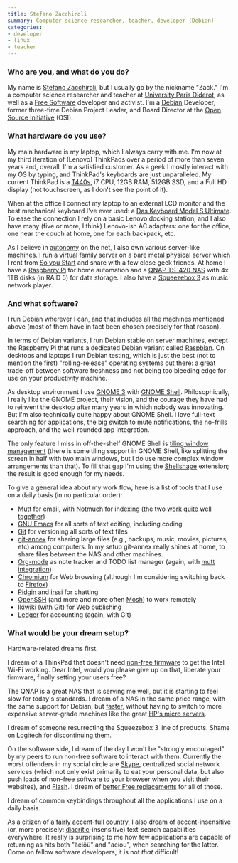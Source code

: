 ```yaml
---
title: Stefano Zacchiroli
summary: Computer science researcher, teacher, developer (Debian)
categories:
- developer
- linux
- teacher
---
```


### Who are you, and what do you do?

My name is [Stefano Zacchiroli](http://upsilon.cc/ "Stefano's website."), but I usually go by the nickname "Zack." I'm a computer science researcher and teacher at [University Paris Diderot](http://www.univ-paris-diderot.fr/ "The University Paris Diderot."), as well as a [Free Software](https://www.gnu.org/philosophy/free-sw.html "GNU's free software definition.") developer and activist. I'm a [Debian][] Developer, former three-time Debian Project Leader, and Board Director at the [Open Source Initiative](http://opensource.org/ "A non-profit supporting open source software.") (OSI)</a>.

### What hardware do you use?

My main hardware is my laptop, which I always carry with me. I'm now at my third iteration of (Lenovo) ThinkPads over a period of more than seven years and, overall, I'm a satisfied customer. As a geek I mostly interact with my OS by typing, and ThinkPad's keyboards are just unparalleled. My current ThinkPad is a [T440s][thinkpad-t440s], i7 CPU, 12GB RAM, 512GB SSD, and a Full HD display (not touchscreen, as I don't see the point of it).

When at the office I connect my laptop to an external LCD monitor and the best mechanical keyboard I've ever used: a [Das Keyboard Model S Ultimate][model-s-ultimate]. To ease the connection I rely on a basic Lenovo docking station, and I also have many (five or more, I think) Lenovo-ish AC adapters: one for the office, one near the couch at home, one for each backpack, etc.

As I believe in [autonomy](http://autonomo.us/2008/07/14/franklin-street-statement/ "An article about freedom in network services.") on the net, I also own various server-like machines. I run a virtual family server on a bare metal physical server which I rent from [So you Start](http://www.soyoustart.com/en/essential-servers/ "A dedicated server hosting service.") and share with a few close geek friends. At home I have a [Raspberry Pi][raspberry-pi] for home automation and a [QNAP TS-420 NAS][ts-420] with 4x 1TB disks (in RAID 5) for data storage. I also have a [Squeezebox 3][squeezebox] as music network player.

### And what software?

I run Debian wherever I can, and that includes all the machines mentioned above (most of them have in fact been chosen precisely for that reason).

In terms of Debian variants, I run Debian stable on server machines, except the Raspberry Pi that runs a dedicated Debian variant called [Raspbian][]. On desktops and laptops I run Debian testing, which is just the best (not to mention the first) "rolling-release" operating systems out there: a great trade-off between software freshness and not being too bleeding edge for use on your productivity machine.

As desktop environment I use [GNOME 3][gnome] with [GNOME Shell][gnome-shell]. Philosophically, I really like the GNOME project, their vision, and the courage they have had to reinvent the desktop after many years in which nobody was innovating. But I'm also technically quite happy about GNOME Shell. I love full-text searching for applications, the big switch to mute notifications, the no-frills approach, and the well-rounded app integration.

The only feature I miss in off-the-shelf GNOME Shell is [tiling window management](http://en.wikipedia.org/wiki/Tiling_window_manager "The Wikipedia entry for timing window managers.") (there is some tiling support in GNOME Shell, like splitting the screen in half with two main windows, but I do use more complex window arrangements than that). To fill that gap I'm using the [Shellshape][] extension; the result is good enough for my needs.

To give a general idea about my work flow, here is a list of tools that I use on a daily basis (in no particular order):

- [Mutt][] for email, with [Notmuch][] for indexing (the two [work quite well together][notmuch-mutt])
- [GNU Emacs][emacs] for all sorts of text editing, including coding
- [Git][] for versioning all sorts of text files
- [git-annex][] for sharing large files (e.g., backups, music, movies, pictures, etc) among computers. In my setup git-annex really shines at home, to share files between the NAS and other machines.
- [Org-mode][] as note tracker and TODO list manager (again, with [mutt integration](https://upsilon.cc/~zack/blog/posts/2010/02/integrating_Mutt_with_Org-mode/ "Stefano's article on using Mutt with Org-mode."))
- [Chromium][] for Web browsing (although I'm considering switching back to [Firefox][])
- [Pidgin][] and [irssi][] for chatting
- [OpenSSH][] (and more and more often [Mosh][]) to work remotely
- [Ikiwiki][] (with Git) for Web publishing
- [Ledger][] for accounting (again, with Git)

### What would be your dream setup?

Hardware-related dreams first.

I dream of a ThinkPad that doesn't need [non-free firmware](http://en.wikipedia.org/wiki/Binary_blob "The Wikipedia entry for Binary blob.") to get the Intel Wi-Fi working. Dear Intel, would you please give up on that, liberate your firmware, finally setting your users free?

The QNAP is a great NAS that is serving me well, but it is starting to feel slow for today's standards. I dream of a NAS in the same price range, with the same support for Debian, but [faster](https://wiki.debian.org/ArmHardFloatPort "A wiki entry about an ARM port of Debian."), without having to switch to more expensive server-grade machines like the great [HP's micro servers][proliant-microserver].

I dream of someone resurrecting the Squeezebox 3 line of products. Shame on Logitech for discontinuing them.

On the software side, I dream of the day I won't be "strongly encouraged" by my peers to run non-free software to interact with them. Currently the worst offenders in my social circle are [Skype][], centralized social network services (which not only exist primarily to eat your personal data, but also push loads of non-free software to your browser when you visit their websites), and [Flash][]. I dream of [better Free replacements](http://www.fsf.org/campaigns/priority-projects/ "A list of ongoing work to replace high priority software with free versions.") for all of those.

I dream of common keybindings throughout all the applications I use on a daily basis.

As a citizen of a [fairly accent-full country](http://en.wikipedia.org/wiki/France "The Wikipedia entry for France."), I also dream of accent-insensitive (or, more precisely: [diacritic](http://en.wikipedia.org/wiki/Diacritic "The Wikipedia entry for Diacritic.")-insensitive) text-search capabilities everywhere. It really is surprising to me how few applications are capable of returning as hits both "àéiôü" and "aeiou", when searching for the latter. Come on fellow software developers, it is not *that* difficult!

[model-s-ultimate]: https://shop.daskeyboard.com/products/das-keyboard-ultimate-model-s "A USB keyboard with mechanical clicks."
[proliant-microserver]: https://www.pcmag.com/article2/0,2817,2371658,00.asp "A server."
[raspberry-pi]: https://en.wikipedia.org/wiki/Raspberry_Pi "A single-board hackable computer."
[squeezebox]: https://en.wikipedia.org/wiki/Squeezebox_(network_music_player) "A digital home audio server."
[thinkpad-t440s]: http://shop.lenovo.com/us/en/laptops/thinkpad/t-series/t440s "A 14 inch PC laptop."
[ts-420]: https://www.amazon.com/QNAP-TS-420-All-one-4-bay/dp/B00D2Y1EHE "A four-bay NAS."
[chromium]: http://www.chromium.org/ "Open-source builds of the Chrome web browser."
[debian]: https://www.debian.org/ "A Linux distribution."
[emacs]: http://www.gnu.org/software/emacs/ "A free open-source text editor."
[firefox]: https://www.mozilla.org/en-US/firefox/new/ "A cross-platform open-source web browser."
[flash]: https://en.wikipedia.org/wiki/Adobe_Flash "A software and animation editor."
[git-annex]: http://git-annex.branchable.com/ "A tool for tracking the details of large files in git."
[git]: https://git-scm.com/ "A version control system."
[gnome-shell]: https://wiki.gnome.org/Projects/GnomeShell "A graphical interface for the GNOME desktop environment."
[gnome]: https://www.gnome.org/ "A desktop system for *nix operating systems."
[ikiwiki]: http://ikiwiki.info/ "A wiki tool based around a revision control system."
[irssi]: https://irssi.org/ "A CLI irc client."
[ledger]: https://ledger-cli.org/ "A command-line accounting system."
[mosh]: https://mosh.org/ "A remote terminal shell system."
[mutt]: http://www.mutt.org/ "A command-line email client."
[notmuch-mutt]: https://notmuchmail.org/notmuch-mutt/ "A tool for using Notmuch with Mutt."
[notmuch]: https://notmuchmail.org/ "An email index and search tool."
[openssh]: http://www.openssh.com/ "A popular collection of SSH tools."
[org-mode]: https://orgmode.org/ "An Emacs mode for notes and to-do items."
[pidgin]: http://www.pidgin.im/ "An open-source multi-protocol chat client."
[raspbian]: http://www.raspbian.org/ "A version of Debian optimised for Raspberry Pi."
[shellshape]: https://github.com/timbertson/shellshape "A tiling window manager for GNOME Shell."
[skype]: https://www.skype.com/en/ "Voice and video chat software."
